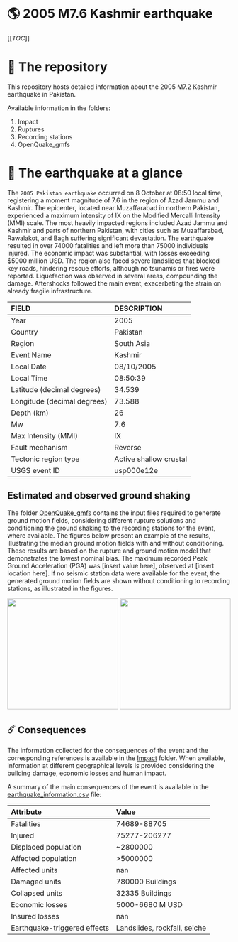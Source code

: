 # 🌎 2005 M7.6 Kashmir earthquake
[[_TOC_]]

# 📂 The repository

This repository hosts detailed information about the 2005 M7.2 Kashmir earthquake in Pakistan.

Available information in the folders:

1. Impact
2. Ruptures
3. Recording stations
4. OpenQuake_gmfs


# 🚀 The earthquake at a glance 

The `2005 Pakistan earthquake` occurred on 8 October at 08:50 local time, registering a moment magnitude of 7.6 in the region of Azad Jammu and Kashmir. The epicenter, located near Muzaffarabad in northern Pakistan, experienced a maximum intensity of IX on the Modified Mercalli Intensity (MMI) scale. The most heavily impacted regions included Azad Jammu and Kashmir and parts of northern Pakistan, with cities such as Muzaffarabad, Rawalakot, and Bagh suffering significant devastation. The earthquake resulted in over 74000 fatalities and left more than 75000 individuals injured. The economic impact was substantial, with losses exceeding $5000 million USD. The region also faced severe landslides that blocked key roads, hindering rescue efforts, although no tsunamis or fires were reported. Liquefaction was observed in several areas, compounding the damage. Aftershocks followed the main event, exacerbating the strain on already fragile infrastructure.

| FIELD | DESCRIPTION |
|:-------|:-------------|
| Year | 2005 |
| Country | Pakistan |
| Region | South Asia |
| Event Name | Kashmir |
| Local Date | 08/10/2005 |
| Local Time | 08:50:39 |
| Latitude (decimal degrees) | 34.539 |
| Longitude (decimal degrees) | 73.588 |
| Depth (km) | 26 |
| Mw | 7.6 |
| Max Intensity (MMI) | IX |
| Fault mechanism | Reverse |
| Tectonic region type | Active shallow crustal |
| USGS event ID | usp000e12e |

## Estimated and observed ground shaking

The folder [OpenQuake_gmfs](./OpenQuake_gmfs/) contains the input files required to generate ground motion fields, considering different rupture solutions and conditioning the ground shaking to the recording stations for the event, where available. The figures below present an example of the results, illustrating the median ground motion fields with and without conditioning. These results are based on the rupture and ground motion model that demonstrates the lowest nominal bias. The maximum recorded Peak Ground Acceleration (PGA) was [insert value here], observed at [insert location here]. If no seismic station data were available for the event, the generated ground motion fields are shown without conditioning to recording stations, as illustrated in the figures.

<img src="./4_OpenQuake_gmfs/median_gmf_stations_none.png" height="250">
<img src="./4_OpenQuake_gmfs/median_gmf_stations_all.png" height="250">

## ☄️ Consequences

The information collected for the consequences of the event and the corresponding references is available in the [Impact](./Impact) folder. When available, information at different geographical levels is provided considering the building damage, economic losses and human impact.

A summary of the main consequences of the event is available in the [earthquake_information.csv](./earthquake_information.csv) file:

| Attribute | Value |
|:-------|:-------------|
| Fatalities | 74689-88705 |
| Injured | 75277-206277 |
| Displaced population | ~2800000 |
| Affected population | >5000000 |
| Affected units | nan |
| Damaged units | 780000 Buildings |
| Collapsed units | 32335 Buildings |
| Economic losses | 5000-6680 M USD |
| Insured losses | nan |
| Earthquake-triggered effects | Landslides, rockfall, seiche |